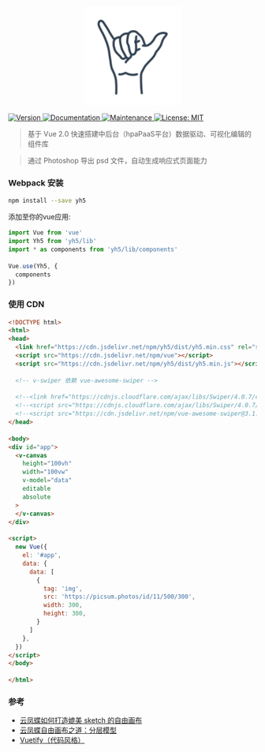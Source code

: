 <p align="center">
  <a href="http://yh5js.com" target="_blank">
      <img alt="Yh5 Logo" width="200" src="./logo.svg">
  </a>
</p>

<p>
  <a href="https://www.npmjs.com/package/yh5" target="_blank">
    <img alt="Version" src="https://img.shields.io/npm/v/yh5.svg">
  </a>
  <a href="http://yh5js.com" target="_blank">
    <img alt="Documentation" src="https://img.shields.io/badge/documentation-yes-brightgreen.svg" />
  </a>
  <a href="https://github.com/qq15725/yh5/graphs/commit-activity" target="_blank">
    <img alt="Maintenance" src="https://img.shields.io/badge/Maintained%3F-yes-green.svg" />
  </a>
  <a href="https://github.com/qq15725/yh5/blob/master/LICENSE" target="_blank">
    <img alt="License: MIT" src="https://img.shields.io/badge/License-MIT-yellow.svg" />
  </a>
</p>

> 基于 Vue 2.0 快速搭建中后台（hpaPaaS平台）数据驱动、可视化编辑的组件库

> 通过 Photoshop 导出 psd 文件，自动生成响应式页面能力

### Webpack 安装

```bash
npm install --save yh5
```

添加至你的vue应用:

```javascript
import Vue from 'vue'
import Yh5 from 'yh5/lib'
import * as components from 'yh5/lib/components'

Vue.use(Yh5, {
  components
})
```

### 使用 CDN

```html
<!DOCTYPE html>
<html>
<head>
  <link href="https://cdn.jsdelivr.net/npm/yh5/dist/yh5.min.css" rel="stylesheet">
  <script src="https://cdn.jsdelivr.net/npm/vue"></script>
  <script src="https://cdn.jsdelivr.net/npm/yh5/dist/yh5.min.js"></script>

  <!-- v-swiper 依赖 vue-awesome-swiper -->

  <!--<link href="https://cdnjs.cloudflare.com/ajax/libs/Swiper/4.0.7/css/swiper.min.css" rel="stylesheet">-->
  <!--<script src="https://cdnjs.cloudflare.com/ajax/libs/Swiper/4.0.7/js/swiper.min.js"></script>-->
  <!--<script src="https://cdn.jsdelivr.net/npm/vue-awesome-swiper@3.1.2/dist/vue-awesome-swiper.js"></script>-->
</head>

<body>
<div id="app">
  <v-canvas
    height="100vh"
    width="100vw"
    v-model="data"
    editable
    absolute
  >
  </v-canvas>
</div>

<script>
  new Vue({
    el: '#app',
    data: {
      data: [
        {
          tag: 'img',
          src: 'https://picsum.photos/id/11/500/300',
          width: 300,
          height: 300,
        }
      ]
    },
  })
</script>
</body>

</html>
```

### 参考

- [云凤蝶如何打造媲美 sketch 的自由画布](https://zhuanlan.zhihu.com/p/92469406)
- [云凤蝶自由画布之道：分层模型](https://zhuanlan.zhihu.com/p/97768853)
- [Vuetify（代码风格）](https://github.com/vuetifyjs/vuetify)